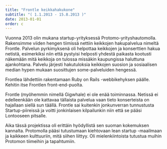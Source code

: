 ```yaml
---
title: "Frontle keikkahakukone"
subtitle: "( 1.1.2013 - 15.8.2013 )"
date: 2013-01-01
order: c
---
```


Vuonna 2013 olin mukana startup-yrityksessä Protomo-yrityshautomolla. Rakensimme viiden hengen tiimissä nettiin keikkojen hakupalvelua nimeltä Frontle. Palvelun pyrkimyksenä oli helpottaa keikkojen ja konserttien hakua netistä, esimerkiksi niin että pystyisi helposti yhdestä paikasta kootusti näkemään mitä keikkoja on tulossa missäkin kaupungissa haluttuna ajankohtana. Palvelu järjesti hakutuloksia keikkojen suosion ja sosiaalisen median hypen mukaan suosittujen some-palveluiden hengessä. 

Frontlea lähdettiin rakentamaan Ruby on Rails -webbikehyksen päälle. Kehitin itse Frontlen front-end-puolta.

Frontle (myöhemmin nimellä Gigwhale) ei ole enää toiminnassa. Netissä ei edelleenkään ole kattavaa tällaista palvelua vaan tieto konserteista on hajallaan siellä sun täällä. Frontle sai kuitenkin jonkunverran tunnustusta Startup-piireissä ja voitti jonkinlaisen kilpailunkin niin että se pääsi Lontooseen pitsalle.

Aika tässä projektissa oli erittäin hyödyllistä sen suoman kokemuksen kannalta. Protomolla pääsi tutustumaan kiehtovaan lean startup -maailmaan ja kaikkeen kulttuuriin, mitä siihen liittyy. Oli mielenkiintoista tutustua muihin Protomon tiimeihin ja tapahtumiin.
